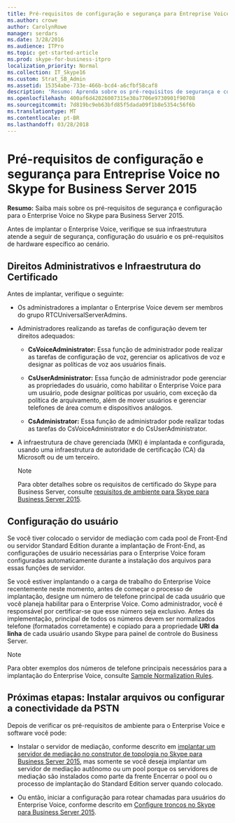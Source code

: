 ```yaml
---
title: Pré-requisitos de configuração e segurança para Entreprise Voice no Skype for Business Server 2015
ms.author: crowe
author: CarolynRowe
manager: serdars
ms.date: 3/28/2016
ms.audience: ITPro
ms.topic: get-started-article
ms.prod: skype-for-business-itpro
localization_priority: Normal
ms.collection: IT_Skype16
ms.custom: Strat_SB_Admin
ms.assetid: 15354abe-733e-466b-bcd4-a6cfbf58caf8
description: 'Resumo: Aprenda sobre os pré-requisitos de segurança e configuração para o Enterprise Voice no Skype para Business Server 2015.'
ms.openlocfilehash: 400af6d42026007315e30a7706e9730901f90708
ms.sourcegitcommit: 7d819bc9eb63bfd85f5dada09f1b8e5354c56f6b
ms.translationtype: MT
ms.contentlocale: pt-BR
ms.lasthandoff: 03/28/2018
---
```

# <a name="security-and-configuration-prerequisites-for-enterprise-voice-in-skype-for-business-server-2015"></a>Pré-requisitos de configuração e segurança para Entreprise Voice no Skype for Business Server 2015
 
**Resumo:** Saiba mais sobre os pré-requisitos de segurança e configuração para o Enterprise Voice no Skype para Business Server 2015.
  
Antes de implantar o Enterprise Voice, verifique se sua infraestrutura atende a seguir de segurança, configuração do usuário e os pré-requisitos de hardware específico ao cenário. 
  
## <a name="administrative-rights-and-certificate-infrastructure"></a>Direitos Administrativos e Infraestrutura do Certificado

Antes de implantar, verifique o seguinte:
  
- Os administradores a implantar o Enterprise Voice devem ser membros do grupo RTCUniversalServerAdmins.
    
- Administradores realizando as tarefas de configuração devem ter direitos adequados:
    
  - **CsVoiceAdministrator:** Essa função de administrador pode realizar as tarefas de configuração de voz, gerenciar os aplicativos de voz e designar as políticas de voz aos usuários finais.
    
  - **CsUserAdministrator:** Essa função de administrador pode gerenciar as propriedades do usuário, como habilitar o Enterprise Voice para um usuário, pode designar políticas por usuário, com exceção da política de arquivamento, além de mover usuários e gerenciar telefones de área comum e dispositivos análogos.
    
  - **CsAdministrator:** Essa função de administrador pode realizar todas as tarefas do CsVoiceAdministrator e do CsUserAdministrator.
    
- A infraestrutura de chave gerenciada (MKI) é implantada e configurada, usando uma infraestrutura de autoridade de certificação (CA) da Microsoft ou de um terceiro.
    
    > [!NOTE]
    > Para obter detalhes sobre os requisitos de certificado do Skype para Business Server, consulte [requisitos de ambiente para Skype para Business Server 2015](../../plan-your-deployment/requirements-for-your-environment/environmental-requirements.md). 
  
## <a name="user-configuration"></a>Configuração do usuário

Se você tiver colocado o servidor de mediação com cada pool de Front-End ou servidor Standard Edition durante a implantação de Front-End, as configurações de usuário necessárias para o Enterprise Voice foram configuradas automaticamente durante a instalação dos arquivos para essas funções de servidor.
  
Se você estiver implantando o a carga de trabalho do Enterprise Voice recentemente neste momento, antes de começar o processo de implantação, designe um número de telefone principal de cada usuário que você planeja habilitar para o Enterprise Voice. Como administrador, você é responsável por certificar-se que esse número seja exclusivo. Antes da implementação, principal de todos os números devem ser normalizados telefone (formatados corretamente) e copiado para a propriedade **URI da linha** de cada usuário usando Skype para painel de controle do Business Server.
  
> [!NOTE]
> Para obter exemplos dos números de telefone principais necessários para a implantação do Enterprise Voice, consulte [Sample Normalization Rules](../../plan-your-deployment/enterprise-voice-solution/outbound-voice-routing.md#BKMK_SampleNormalizationRules). 
  
## <a name="next-steps-install-files-or-configure-pstn-connectivity"></a>Próximas etapas: Instalar arquivos ou configurar a conectividade da PSTN

Depois de verificar os pré-requisitos de ambiente para o Enterprise Voice e software você pode:
  
- Instalar o servidor de mediação, conforme descrito em [implantar um servidor de mediação no construtor de topologia no Skype para Business Server 2015](deploy-a-mediation-server.md), mas somente se você deseja implantar um servidor de mediação autônomo ou um pool porque os servidores de mediação são instalados como parte da frente Encerrar o pool ou o processo de implantação do Standard Edition server quando colocado.
    
- Ou então, iniciar a configuração para rotear chamadas para usuários do Enterprise Voice, conforme descrito em [Configure troncos no Skype para Business Server 2015](configure-trunks.md).
    


